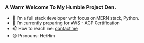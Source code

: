 ### A Warm Welcome To My Humble Project Den.

- 🔭 I’m a full stack developer with focus on MERN stack, Python.
- 🌱 I’m currently preparing for AWS - ACP Certification.
- 📫 How to reach me: [contact me](https://www.surenfernando.com/contact)
- 😄 Pronouns: He/Him
